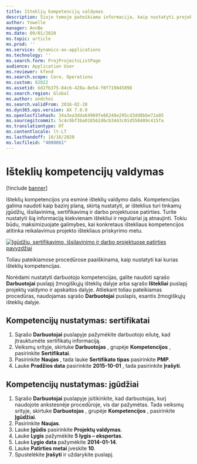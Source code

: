 ```yaml
---
title: Išteklių kompetencijų valdymas
description: Šioje temoje pateikiama informacija, kaip nustatyti projekto išteklių kompetencijas.
author: Yowelle
manager: AnnBe
ms.date: 09/01/2020
ms.topic: article
ms.prod: ''
ms.service: dynamics-ax-applications
ms.technology: ''
ms.search.form: ProjProjectsListPage
audience: Application User
ms.reviewer: kfend
ms.search.scope: Core, Operations
ms.custom: 82022
ms.assetid: bd2fb375-84c6-428a-8e54-f0f719045898
ms.search.region: Global
ms.author: andchoi
ms.search.validFrom: 2016-02-28
ms.dyn365.ops.version: AX 7.0.0
ms.openlocfilehash: 34a3ea3dda64969fe66248e295cd3dd8bbe72a05
ms.sourcegitcommit: 5c4c9bf3ba018562d6cb3443c01d550489c415fa
ms.translationtype: HT
ms.contentlocale: lt-LT
ms.lasthandoff: 10/16/2020
ms.locfileid: "4080861"
---
```

# <a name="manage-resource-competencies"></a>Išteklių kompetencijų valdymas

[!include [banner](../includes/banner.md)]

Išteklių kompetencijos yra esminė išteklių valdymo dalis. Kompetencijas galima naudoti kaip bazinį planą, skirtą nustatyti, ar išteklius turi tinkamų įgūdžių, išsilavinimą, sertifikavimą ir darbo projektuose patirties. Turite nustatyti šią informaciją kiekvienam ištekliui ir reguliariai ją atnaujinti. Tokiu būdu, maksimizuojate galimybes, kai konkretaus ištekliaus kompetencijos atitinka reikalavimus projekto ištekliaus priskyrimo metu.

[![Įgūdžių, sertifikavimo, išsilavinimo ir darbo projektuose patirties pavyzdžiai](./media/projectresourcing06-1024x383.jpg)](./media/projectresourcing06.jpg)

Toliau pateikiamose procedūrose paaiškinama, kaip nustatyti kai kurias išteklių kompetencijas.

Norėdami nustatyti darbuotojo kompetencijas, galite naudoti sąrašo **Darbuotojai** puslapį žmogiškųjų išteklių dalyje arba sąrašo **Ištekliai** puslapį projektų valdymo ir apskaitos dalyje. Atliekant toliau pateikiamas procedūras, naudojamas sąrašo **Darbuotojai** puslapis, esantis žmogiškųjų išteklių dalyje.

## <a name="set-up-competencies-certificates"></a>Kompetencijų nustatymas: sertifikatai

1. Sąrašo **Darbuotojai** puslapyje pažymėkite darbuotojo eilutę, kad įtrauktumėte sertifikatų informaciją.
2. Veiksmų srityje, skirtuke **Darbuotojas** , grupėje **Kompetencijos** , pasirinkite **Sertifikatai**.
3. Pasirinkite **Naujas** , tada lauke **Sertifikato tipas** pasirinkite **PMP**.
4. Lauke **Pradžios data** pasirinkite **2015-10-01** , tada pasirinkite **Įrašyti**.

## <a name="set-up-competencies-skills"></a>Kompetencijų nustatymas: įgūdžiai

1. Sąrašo **Darbuotojai** puslapyje įsitikinkite, kad darbuotojas, kurį naudojote ankstesnėje procedūroje, vis dar pažymėtas. Tada veiksmų srityje, skirtuke **Darbuotojas** , grupėje **Kompetencijos** , pasirinkite **Įgūdžiai**.
2. Pasirinkite **Naujas**.
3. Lauke **Įgūdis** pasirinkite **Projektų valdymas**.
4. Lauke **Lygis** pažymėkite **5 lygis – ekspertas**.
5. Lauke **Lygio data** pažymėkite **2014-01-14**.
6. Lauke **Patirties metai** įveskite **10**.
7. Spustelėkite **Įrašyti** ir uždarykite puslapį.
